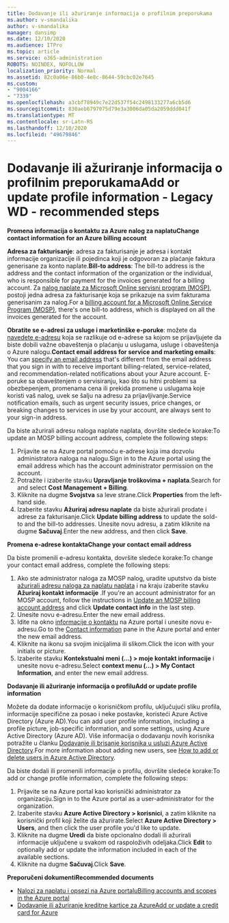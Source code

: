 ```yaml
---
title: Dodavanje ili ažuriranje informacija o profilnim preporukama
ms.author: v-smandalika
author: v-smandalika
manager: dansimp
ms.date: 12/10/2020
ms.audience: ITPro
ms.topic: article
ms.service: o365-administration
ROBOTS: NOINDEX, NOFOLLOW
localization_priority: Normal
ms.assetid: 82c0a06e-86b0-4e8c-8644-59cbc02e7645
ms.custom:
- "9004166"
- "7339"
ms.openlocfilehash: a3cbf78949c7e22d537f54c2498133277a6cb5d6
ms.sourcegitcommit: 830aeb6797075d79e3a3006da05da2059ddd041f
ms.translationtype: MT
ms.contentlocale: sr-Latn-RS
ms.lasthandoff: 12/10/2020
ms.locfileid: "49679846"
---
```

# <a name="add-or-update-profile-information---legacy-wd---recommended-steps"></a><span data-ttu-id="ca4f3-102">Dodavanje ili ažuriranje informacija o profilnim preporukama</span><span class="sxs-lookup"><span data-stu-id="ca4f3-102">Add or update profile information - Legacy WD - recommended steps</span></span>

<span data-ttu-id="ca4f3-103">**Promena informacija o kontaktu za Azure nalog za naplatu**</span><span class="sxs-lookup"><span data-stu-id="ca4f3-103">**Change contact information for an Azure billing account**</span></span>

<span data-ttu-id="ca4f3-104">**Adresa za fakturisanje**: adresa za fakturisanje je adresa i kontakt informacije organizacije ili pojedinca koji je odgovoran za plaćanje faktura generisane za konto naplate.</span><span class="sxs-lookup"><span data-stu-id="ca4f3-104">**Bill-to address**: The bill-to address is the address and the contact information of the organization or the individual, who is responsible for payment for the invoices generated for a billing account.</span></span> <span data-ttu-id="ca4f3-105">Za [nalog naplate za Microsoft Online servisni program (MOSP)](https://docs.microsoft.com/azure/cost-management-billing/manage/change-azure-account-profile#update-an-mosp-billing-account-address), postoji jedna adresa za fakturisanje koja se prikazuje na svim fakturama generisanim za nalog.</span><span class="sxs-lookup"><span data-stu-id="ca4f3-105">For a [billing account for a Microsoft Online Service Program (MOSP)](https://docs.microsoft.com/azure/cost-management-billing/manage/change-azure-account-profile#update-an-mosp-billing-account-address), there's one bill-to address, which is displayed on all the invoices generated for the account.</span></span>

<span data-ttu-id="ca4f3-106">**Obratite se e-adresi za usluge i marketinške e-poruke**: možete da [navedete e-adresu](https://docs.microsoft.com/azure/cost-management-billing/manage/change-azure-account-profile#change-your-contact-email-address) koja se razlikuje od e-adrese sa kojom se prijavljujete da biste dobili važne obaveštenja o plaćanju u uslugama, usluge i obaveštenja o Azure nalogu.</span><span class="sxs-lookup"><span data-stu-id="ca4f3-106">**Contact email address for service and marketing emails**: You can [specify an email address](https://docs.microsoft.com/azure/cost-management-billing/manage/change-azure-account-profile#change-your-contact-email-address) that's different from the email address that you sign in with to receive important billing-related, service-related, and recommendation-related notifications about your Azure account.</span></span> <span data-ttu-id="ca4f3-107">E-poruke sa obaveštenjem o servisiranju, kao što su hitni problemi sa obezbeрenjem, promenama cena ili prekida promene u uslugama koje koristi vaš nalog, uvek se šalju na adresu za prijavljivanje.</span><span class="sxs-lookup"><span data-stu-id="ca4f3-107">Service notification emails, such as urgent security issues, price changes, or breaking changes to services in use by your account, are always sent to your sign-in address.</span></span>

<span data-ttu-id="ca4f3-108">Da biste ažurirali adresu naloga naplate naplata, dovršite sledeće korake:</span><span class="sxs-lookup"><span data-stu-id="ca4f3-108">To update an MOSP billing account address, complete the following steps:</span></span>
1. <span data-ttu-id="ca4f3-109">Prijavite se na Azure portal pomoću e-adrese koja ima dozvolu administratora naloga na nalogu.</span><span class="sxs-lookup"><span data-stu-id="ca4f3-109">Sign in to the Azure portal using the email address which has the account administrator permission on the account.</span></span>
2. <span data-ttu-id="ca4f3-110">Potražite i izaberite stavku **Upravljanje troškovima + naplata**.</span><span class="sxs-lookup"><span data-stu-id="ca4f3-110">Search for and select **Cost Management + Billing**.</span></span> 
3. <span data-ttu-id="ca4f3-111">Kliknite na dugme **Svojstva** sa leve strane.</span><span class="sxs-lookup"><span data-stu-id="ca4f3-111">Click **Properties** from the left-hand side.</span></span> 
4. <span data-ttu-id="ca4f3-112">Izaberite stavku **Ažuriraj adresu naplate** da biste ažurirali prodate i adrese za fakturisanje.</span><span class="sxs-lookup"><span data-stu-id="ca4f3-112">Click **Update billing address** to update the sold-to and the bill-to addresses.</span></span> <span data-ttu-id="ca4f3-113">Unesite novu adresu, a zatim kliknite na dugme **Sačuvaj**.</span><span class="sxs-lookup"><span data-stu-id="ca4f3-113">Enter the new address, and then click **Save**.</span></span>

<span data-ttu-id="ca4f3-114">**Promena e-adrese kontakta**</span><span class="sxs-lookup"><span data-stu-id="ca4f3-114">**Change your contact email address**</span></span> 

<span data-ttu-id="ca4f3-115">Da biste promenili e-adresu kontakta, dovršite sledeće korake:</span><span class="sxs-lookup"><span data-stu-id="ca4f3-115">To change your contact email address, complete the following steps:</span></span>
1. <span data-ttu-id="ca4f3-116">Ako ste administrator naloga za MOSP nalog, uradite uputstvo da biste [ažurirali adresu naloga za naplatu naplata](https://docs.microsoft.com/azure/cost-management-billing/manage/change-azure-account-profile#update-an-mosp-billing-account-address) i na kraju izaberite stavku **Ažuriraj kontakt informacije** .</span><span class="sxs-lookup"><span data-stu-id="ca4f3-116">If you're an account administrator for an MOSP account, follow the instructions in [Update an MOSP billing account address](https://docs.microsoft.com/azure/cost-management-billing/manage/change-azure-account-profile#update-an-mosp-billing-account-address) and click **Update contact info** in the last step.</span></span> 
2. <span data-ttu-id="ca4f3-117">Unesite novu e-adresu.</span><span class="sxs-lookup"><span data-stu-id="ca4f3-117">Enter the new email address.</span></span> 
3. <span data-ttu-id="ca4f3-118">Idite na okno [informacije o kontaktu](https://ms.portal.azure.com/) na Azure portal i unesite novu e-adresu.</span><span class="sxs-lookup"><span data-stu-id="ca4f3-118">Go to the [Contact information](https://ms.portal.azure.com/) pane in the Azure portal and enter the new email address.</span></span> 
4. <span data-ttu-id="ca4f3-119">Kliknite na ikonu sa svojim inicijalima ili slikom.</span><span class="sxs-lookup"><span data-stu-id="ca4f3-119">Click the icon with your initials or picture.</span></span> 
5. <span data-ttu-id="ca4f3-120">Izaberite stavku **Kontekstualni meni (...) > moje kontakt informacije** i unesite novu e-adresu.</span><span class="sxs-lookup"><span data-stu-id="ca4f3-120">Select **context menu (...) > My Contact Information**, and enter the new email address.</span></span>

<span data-ttu-id="ca4f3-121">**Dodavanje ili ažuriranje informacija o profilu**</span><span class="sxs-lookup"><span data-stu-id="ca4f3-121">**Add or update profile information**</span></span>

<span data-ttu-id="ca4f3-122">Možete da dodate informacije o korisničkom profilu, uključujući sliku profila, informacije specifične za posao i neke postavke, koristeći Azure Active Directory (Azure AD).</span><span class="sxs-lookup"><span data-stu-id="ca4f3-122">You can add user profile information, including a profile picture, job-specific information, and some settings, using Azure Active Directory (Azure AD).</span></span> <span data-ttu-id="ca4f3-123">Više informacija o dodavanju novih korisnika potražite u članku [Dodavanje ili brisanje korisnika u usluzi Azure Active Directory](https://docs.microsoft.com/azure/active-directory/fundamentals/add-users-azure-active-directory).</span><span class="sxs-lookup"><span data-stu-id="ca4f3-123">For more information about adding new users, see [How to add or delete users in Azure Active Directory](https://docs.microsoft.com/azure/active-directory/fundamentals/add-users-azure-active-directory).</span></span>

<span data-ttu-id="ca4f3-124">Da biste dodali ili promenili informacije o profilu, dovršite sledeće korake:</span><span class="sxs-lookup"><span data-stu-id="ca4f3-124">To add or change profile information, complete the following steps:</span></span>

1. <span data-ttu-id="ca4f3-125">Prijavite se na Azure portal kao korisnički administrator za organizaciju.</span><span class="sxs-lookup"><span data-stu-id="ca4f3-125">Sign in to the Azure portal as a user-administrator for the organization.</span></span>
2. <span data-ttu-id="ca4f3-126">Izaberite stavku **Azure Active Directory > korisnici**, a zatim kliknite na korisnički profil koji želite da ažurirate.</span><span class="sxs-lookup"><span data-stu-id="ca4f3-126">Select **Azure Active Directory > Users**, and then click the user profile you'd like to update.</span></span> 
3. <span data-ttu-id="ca4f3-127">Kliknite na dugme **Uredi** da biste opcionalno dodali ili ažurirali informacije uključene u svakom od raspoloživih odeljaka.</span><span class="sxs-lookup"><span data-stu-id="ca4f3-127">Click **Edit** to optionally add or update the information included in each of the available sections.</span></span> 
4. <span data-ttu-id="ca4f3-128">Kliknite na dugme **Sačuvaj**.</span><span class="sxs-lookup"><span data-stu-id="ca4f3-128">Click **Save**.</span></span>

<span data-ttu-id="ca4f3-129">**Preporučeni dokumenti**</span><span class="sxs-lookup"><span data-stu-id="ca4f3-129">**Recommended documents**</span></span>

- [<span data-ttu-id="ca4f3-130">Nalozi za naplatu i opsezi na Azure portalu</span><span class="sxs-lookup"><span data-stu-id="ca4f3-130">Billing accounts and scopes in the Azure portal</span></span>](https://docs.microsoft.com/azure/cost-management-billing/manage/view-all-accounts) 
- [<span data-ttu-id="ca4f3-131">Dodavanje ili ažuriranje kreditne kartice za Azure</span><span class="sxs-lookup"><span data-stu-id="ca4f3-131">Add or update a credit card for Azure</span></span>](https://docs.microsoft.com/azure/cost-management-billing/manage/change-credit-card)


